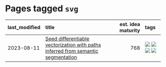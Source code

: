 # Pages tagged `svg`

|last_modified|title|est. idea maturity|tags
|:---|:---|---:|:---|
|2023-08-11|[Seed differentiable vectorization with paths inferred from semantic segmentation](../vectorize_anything.md)|768|[![](https://img.shields.io/badge/tag-experimental-c4fb38)](../tags/experimental.md) [![](https://img.shields.io/badge/tag-segmentation-467a7)](../tags/segmentation.md) [![](https://img.shields.io/badge/tag-svg-bbc42)](../tags/svg.md) [![](https://img.shields.io/badge/tag-tooling-dad82b)](../tags/tooling.md)|